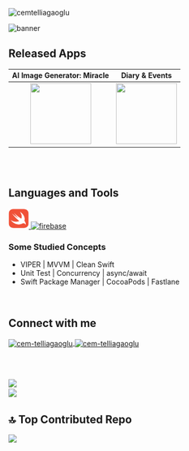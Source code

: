 <p align="left"> <img src="https://komarev.com/ghpvc/?username=cemtelliagaoglu&label=Profile%20views&color=0e75b6&style=flat" alt="cemtelliagaoglu" /> </p>

![banner](https://user-images.githubusercontent.com/61057666/169029838-74df663d-2e62-4d77-bdff-b43f7d63f00f.png)

## Released Apps

<div align=center>
  
| AI Image Generator: Miracle | Diary & Events |
| ----------------- | ------------------ | 
|<div align=center><a href="https://apps.apple.com/us/app/ai-image-generator-miracle/id6612035349" target="blank"><img src="https://github.com/user-attachments/assets/6e1603f1-0c35-4b1b-9d20-cb6597c81c1e" width="120" height="120"/> </a></div>| <div align=center><a href="https://apps.apple.com/us/app/diary-events/id6502699999" target="blank"><img src="https://github.com/user-attachments/assets/95260876-987b-49e2-823a-9928949b96b1" width="120" height="120"/> </a></div> |
</div>

<br></br>
## Languages and Tools
<p align="left"> <a href="https://developer.apple.com/swift/" target="_blank" rel="noreferrer"> <img src="https://raw.githubusercontent.com/devicons/devicon/master/icons/swift/swift-original.svg" alt="swift" width="40" height="40"/> </a> 
  <a href="https://firebase.google.com/" target="_blank" rel="noreferrer"> <img src="https://www.vectorlogo.zone/logos/firebase/firebase-icon.svg" alt="firebase" width="40" height="40"/> </a>
</p>

<h3 align=left> Some Studied Concepts </h3>

- VIPER | MVVM | Clean Swift
- Unit Test | Concurrency | async/await
- Swift Package Manager | CocoaPods | Fastlane
</br>

## Connect with me
<p align="left">
<a href="https://linkedin.com/in/cem-telliagaoglu" target="blank"><img align="center" src="https://raw.githubusercontent.com/rahuldkjain/github-profile-readme-generator/master/src/images/icons/Social/linked-in-alt.svg" alt="cem-telliagaoglu" height="30" width="40" />
  </a>
  <a href="mailto:cem.telliagaoglu@gmail.com" target="blank"><img align="center" src="https://cdn.pixabay.com/photo/2019/10/19/17/24/gmail-4561841_960_720.png" alt="cem-telliagaoglu" height="30" width="40" />
  </a>
</p>
<br></br>

![](https://github-readme-stats.vercel.app/api?username=cemtelliagaoglu&theme=dark&hide_border=false&include_all_commits=true&count_private=true)<br/>
![](https://github-readme-streak-stats.herokuapp.com/?user=cemtelliagaoglu&theme=dark&hide_border=false)<br/>

## 🔝 Top Contributed Repo
![](https://github-contributor-stats.vercel.app/api?username=cemtelliagaoglu&limit=5&theme=transparent&combine_all_yearly_contributions=true)
